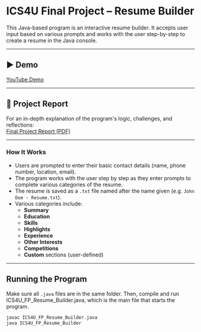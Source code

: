# ICS4U Final Project – Resume Builder

This Java-based program is an interactive resume builder. It accepts user input based on various prompts and works with the user step-by-step to create a resume in the Java console.

---

## ▶️ Demo

[YouTube Demo](https://www.youtube.com/watch?v=l_4ur4XKv8I)

---

## 📄 Project Report

For an in-depth explanation of the program's logic, challenges, and reflections:  
[Final Project Report (PDF)](ICS4U_FP_Final_Farhaan_Ali.pdf)

---

### How It Works

- Users are prompted to enter their basic contact details (name, phone number, location, email).
- The program works with the user step by step as they enter prompts to complete various categories of the resume.
- The resume is saved as a `.txt` file named after the name given (e.g. `John Doe - Resume.txt`).
- Various categories include:
  - **Summary**
  - **Education**
  - **Skills**
  - **Highlights**
  - **Experience**
  - **Other Interests**
  - **Competitions**
  - **Custom** sections (user-defined)

---

## Running the Program

Make sure all `.java` files are in the same folder. Then, compile and run ICS4U_FP_Resume_Builder.java, which is the main file that starts the program.

```bash
javac ICS4U_FP_Resume_Builder.java
java ICS4U_FP_Resume_Builder
